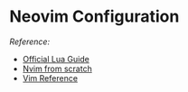 # Neovim Configuration

*Reference:*

- [Official Lua Guide](https://neovim.io/doc/user/lua-guide.html#lua-guide)
- [Nvim from scratch](https://github.com/LunarVim/Neovim-from-scratch)
- [Vim Reference](https://www.vim.org/download.php)
